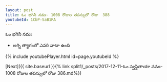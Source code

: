 ```yaml
---
layout: post
title: ఓం భగినీ నమః- 1008 రోజుల తపస్సులో రోజు  388
youtubeId: 1CbP-SaB1RA
---
```

 
 
 ఓం భగినీ నమః  
 
 -  అగ్ని త్యాగంలో ఎవరి వాటా ఉంది 
 
  
 
  
 
 
 
 
 
 


{% include youtubePlayer.html id=page.youtubeId %}
 
[Next]({{ site.baseurl }}{% link  split1/_posts/2017-12-11-ఓం స్వస్థితాయా నమః- 1008 రోజుల తపస్సులో రోజు  386.md%})
 
